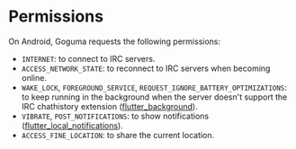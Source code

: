 # Permissions

On Android, Goguma requests the following permissions:

- `INTERNET`: to connect to IRC servers.
- `ACCESS_NETWORK_STATE`: to reconnect to IRC servers when becoming online.
- `WAKE_LOCK`, `FOREGROUND_SERVICE`, `REQUEST_IGNORE_BATTERY_OPTIMIZATIONS`:
  to keep running in the background when the server doesn't support the IRC
  chathistory extension ([flutter_background]).
- `VIBRATE`, `POST_NOTIFICATIONS`: to show notifications
  ([flutter_local_notifications]).
- `ACCESS_FINE_LOCATION`: to share the current location.

[flutter_background]: https://pub.dev/packages/flutter_background#android
[flutter_local_notifications]: https://github.com/MaikuB/flutter_local_notifications/blob/master/flutter_local_notifications/android/src/main/AndroidManifest.xml
